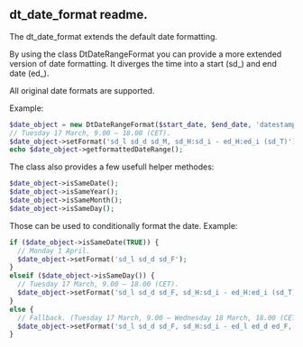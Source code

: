 ## dt_date_format readme.

The dt_date_format extends the default date formatting.

By using the class DtDateRangeFormat you can provide a more extended version of date formatting. It diverges the time
into a start (sd_) and end date (ed_). 

All original date formats are supported.

Example:

```php
$date_object = new DtDateRangeFormat($start_date, $end_date, 'datestamp');
// Tuesday 17 March, 9.00 – 18.00 (CET).
$date_object->setFormat('sd_l sd_d sd_M, sd_H:sd_i - ed_H:ed_i (sd_T)');
echo $date_object->getformattedDateRange();
```

The class also provides a few usefull helper methodes:

```php
$date_object->isSameDate();
$date_object->isSameYear();
$date_object->isSameMonth();
$date_object->isSameDay();
```

Those can be used to conditionally format the date. Example:

```php
if ($date_object->isSameDate(TRUE)) {
  // Monday 1 April.
  $date_object->setFormat('sd_l sd_d sd_F');
}
elseif ($date_object->isSameDay()) {
  // Tuesday 17 March, 9.00 – 18.00 (CET).
  $date_object->setFormat('sd_l sd_d sd_F, sd_H:sd_i - ed_H:ed_i (sd_T)');
}
else {
  // Fallback. (Tuesday 17 March, 9.00 – Wednesday 18 March, 18.00 (CET)).
  $date_object->setFormat('sd_l sd_d sd_F, sd_H:sd_i - ed_l ed_d ed_F, ed_H:ed_i (sd_T)');
}
```
